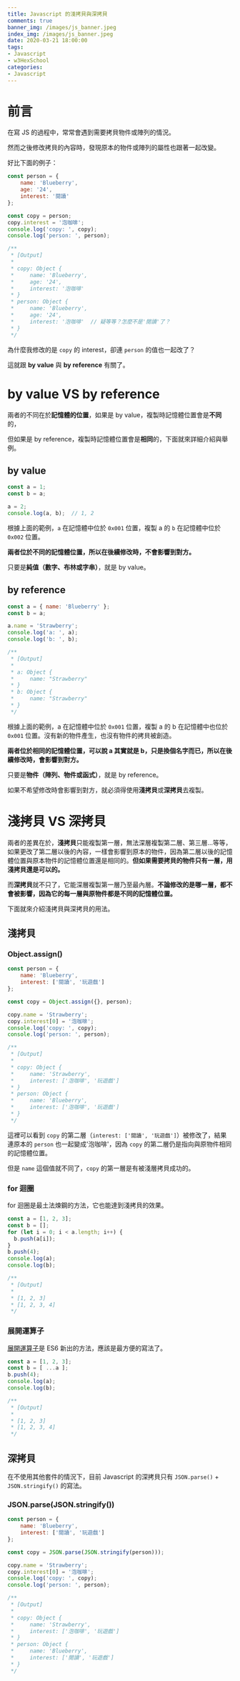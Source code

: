 ```yaml
---
title: Javascript 的淺拷貝與深拷貝
comments: true
banner_img: /images/js_banner.jpeg
index_img: /images/js_banner.jpeg
date: 2020-03-21 18:00:00
tags: 
- Javascript
- w3HexSchool
categories: 
- Javascript
---
```

# 前言

在寫 JS 的過程中，常常會遇到需要拷貝物件或陣列的情況。

然而之後修改拷貝的內容時，發現原本的物件或陣列的屬性也跟著一起改變。

好比下面的例子：

```js
const person = {
    name: 'Blueberry',
    age: '24',
    interest: '閱讀'
};

const copy = person;
copy.interest = '泡咖啡';
console.log('copy: ', copy);
console.log('person: ', person);

/**
 * [Output]
 *
 * copy: Object {
 *     name: 'Blueberry',
 *     age: '24',
 *     interest: '泡咖啡'
 * }
 * person: Object {
 *     name: 'Blueberry',
 *     age: '24',
 *     interest: '泡咖啡'  // 疑等等？怎麼不是'閱讀'了？
 * }
 */
```

為什麼我修改的是 `copy` 的 interest，卻連 `person` 的值也一起改了？

這就跟 __by value__ 與 __by reference__ 有關了。

# by value VS by reference

兩者的不同在於**記憶體的位置**，如果是 by value，複製時記憶體位置會是**不同**的，

但如果是 by reference，複製時記憶體位置會是**相同**的，下面就來詳細介紹與舉例。

## by value
```js
const a = 1;
const b = a;

a = 2;
console.log(a, b);  // 1, 2
```

根據上面的範例，`a` 在記憶體中位於 `0x001` 位置，複製 a 的 `b` 在記憶體中位於 `0x002` 位置。

**兩者位於不同的記憶體位置，所以在後續修改時，不會影響到對方。**

只要是**純值（數字、布林或字串）**，就是 by value。

## by reference

```js
const a = { name: 'Blueberry' };
const b = a;

a.name = 'Strawberry';
console.log('a: ', a);
console.log('b: ', b);

/**
 * [Output]
 *
 * a: Object {
 *     name: "Strawberry"
 * }
 * b: Object {
 *     name: "Strawberry"
 * }
 */ 
```

根據上面的範例，a 在記憶體中位於 `0x001` 位置，複製 a 的 b 在記憶體中也位於 `0x001` 位置。沒有新的物件產生，也沒有物件的拷貝被創造。

**兩者位於相同的記憶體位置，可以說 a 其實就是 b，只是換個名字而已，所以在後續修改時，會影響到對方。**

只要是**物件（陣列、物件或函式）**，就是 by reference。

如果不希望修改時會影響到對方，就必須得使用**淺拷貝**或**深拷貝**去複製。

# 淺拷貝 VS 深拷貝

兩者的差異在於，**淺拷貝**只能複製第一層，無法深層複製第二層、第三層...等等，如果更改了第二層以後的內容，一樣會影響到原本的物件，因為第二層以後的記憶體位置與原本物件的記憶體位置還是相同的。**但如果需要拷貝的物件只有一層，用淺拷貝還是可以的。**

而**深拷貝**就不只了，它能深層複製第一層乃至最內層。**不論修改的是哪一層，都不會被影響，因為它的每一層與原物件都是不同的記憶體位置。**

下面就來介紹淺拷貝與深拷貝的用法。

## 淺拷貝

### Object.assign()
```js
const person = {
    name: 'Blueberry',
    interest: ['閱讀', '玩遊戲']
};

const copy = Object.assign({}, person);

copy.name = 'Strawberry';
copy.interest[0] = '泡咖啡';
console.log('copy: ', copy);
console.log('person: ', person);

/**
 * [Output]
 *
 * copy: Object {
 *     name: 'Strawberry',
 *     interest: ['泡咖啡', '玩遊戲']
 * }
 * person: Object {
 *     name: 'Blueberry',
 *     interest: ['泡咖啡', '玩遊戲']
 * }
 */
```

這裡可以看到 `copy` 的第二層（`interest: ['閱讀', '玩遊戲']`）被修改了，結果連原本的 `person` 也一起變成'泡咖啡'，因為 `copy` 的第二層仍是指向與原物件相同的記憶體位置。

但是 `name` 這個值就不同了，`copy` 的第一層是有被淺層拷貝成功的。

### for 迴圈

for 迴圈是最土法煉鋼的方法，它也能達到淺拷貝的效果。

```js
const a = [1, 2, 3];
const b = [];
for (let i = 0; i < a.length; i++) {
  b.push(a[i]);
}
b.push(4);
console.log(a);
console.log(b);

/**
 * [Output]
 *
 * [1, 2, 3]
 * [1, 2, 3, 4]
 */
```

### 展開運算子

[展開運算子](https://b-l-u-e-b-e-r-r-y.github.io/post/SpreadAndRestOperator/)是 ES6 新出的方法，應該是最方便的寫法了。

```js
const a = [1, 2, 3];
const b = [ ...a ];
b.push(4);
console.log(a);
console.log(b);

/**
 * [Output]
 *
 * [1, 2, 3]
 * [1, 2, 3, 4]
 */
```

## 深拷貝

在不使用其他套件的情況下，目前 Javascript 的深拷貝只有 `JSON.parse()` + `JSON.stringify()` 的寫法。

### JSON.parse(JSON.stringify())
```js
const person = {
    name: 'Blueberry',
    interest: ['閱讀', '玩遊戲']
};

const copy = JSON.parse(JSON.stringify(person)));

copy.name = 'Strawberry';
copy.interest[0] = '泡咖啡';
console.log('copy: ', copy);
console.log('person: ', person);

/**
 * [Output]
 *
 * copy: Object {
 *     name: 'Strawberry',
 *     interest: ['泡咖啡', '玩遊戲']
 * }
 * person: Object {
 *     name: 'Blueberry',
 *     interest: ['閱讀', '玩遊戲']
 * }
 */
```